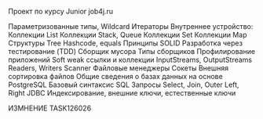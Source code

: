 Проект по курсу Junior job4j.ru

Параметризованные типы, Wildcard
Итераторы
Внутреннее устройство:
Коллекции List
Коллекции Stack, Queue
Коллекции Set
Коллекции Map
Структуры Tree
Hashcode, equals
Принципы SOLID
Разработка через тестирование (TDD)
Cборщик мусора
Типы сборщиков
Профилирование приложений
Soft weak ссылки и коллекции
InputStreams, OutputStreams
Readers, Writers
Scanner
Файловые менеджеры
Сокеты
Внешняя сортировка файлов
Общие сведения о базах данных на основе PostgreSQL
Базовый синтаксис SQL
Запросы Select, Join, Outer Left, Right
JDBC
Индексирование, внешние ключи, естественные ключи

ИЗМНЕНИЕ TASK126026